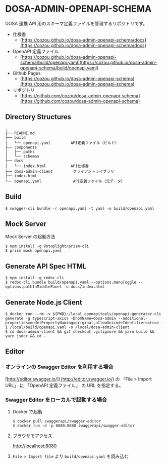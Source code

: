 # DOSA-ADMIN-OPENAPI-SCHEMA

DOSA 連携 API 用のスキーマ定義ファイルを管理するリポジトリです。

- 仕様書
  - [https://cozou.github.io/dosa-admin-openapi-schema/docs](https://cozou.github.io/dosa-admin-openapi-schema/docs)
- OpenAPI 定義ファイル
  - [https://cozou.github.io/dosa-admin-openapi-schema/build/openapi.yaml](https://cozou.github.io/dosa-admin-openapi-schema/build/openapi.yaml)
- Github Pages
  - [https://cozou.github.io/dosa-admin-openapi-schema](https://cozou.github.io/dosa-admin-openapi-schema)
- リポジトリ
  - [https://github.com/cozou/dosa-admin-openapi-schema](https://github.com/cozou/dosa-admin-openapi-schema)

## Directory Structures

```
.
├── README.md
├── build
│   └── openapi.yaml         API定義ファイル（ビルド）
├── components
│   ├── paths
│   └── schemas
├── docs
│   └── index.html           API仕様書
├── dosa-admin-client         クライアントライブラリ
├── index.html
└── openapi.yaml              API定義ファイル（元データ）
```

## Build

```
$ swagger-cli bundle -r openapi.yaml -t yaml -o build/openapi.yaml
```

## Mock Server

Mock Server の起動方法

```
$ npm install -g @stoplight/prism-cli
$ prism mock openapi.yaml
```

## Generate API Spec HTML

```
$ npm install -g redoc-cli
$ redoc-cli bundle build/openapi.yaml --options.menuToggle --options.pathInMiddlePanel -o docs/index.html
```

## Generate Node.js Client

```
$ docker run --rm -v ${PWD}:/local openapitools/openapi-generator-cli generate -g typescript-axios -DnpmName=dosa-admin --additional-properties=modelPropertyNaming=original,allowUnicodeIdentifiers=true -i /local/build/openapi.yaml -o /local/dosa-admin-client
$ cd dosa-admin-client && git checkout .gitignore && yarn build && yarn jsdoc && cd -
```

## Editor

### オンラインの Swagger Editor を利用する場合

[http://editor.swagger.io/](（http://editor.swagger.io/) の 「File > Import URL」 に 「OpenAPI 定義ファイル」 の URL を指定する。

### Swagger Editor をローカルで起動する場合

1. Docker で起動

   ```
   $ docker pull swaggerapi/swagger-editor
   $ docker run -d -p 8080:8080 swaggerapi/swagger-editor
   ```

2. ブラウザでアクセス

   [http://localhost:8080](http://localhost:8080)

3. `File > Import file` より `build/openapi.yaml` を読み込む
